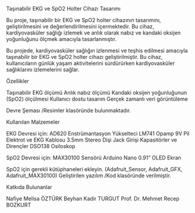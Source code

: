Taşınabilir EKG ve SpO2 Holter Cihazı Tasarımı

Bu proje, taşınabilir bir EKG ve SpO2 holter cihazının tasarımını, geliştirilmesini ve değerlendirilmesini içermektedir. Bu cihaz, kardiyovasküler sağlığı izlemek ve anlık olarak nabız ve kandaki oksijen yoğunluğunu ölçmek amacıyla tasarlanmıştır.

Bu projede, kardiyovasküler sağlığın izlenmesi ve teşhis edilmesi amacıyla taşınabilir bir EKG ve SpO2 holter cihazı geliştirilmiştir. Bu cihaz, kullanıcıların günlük yaşam aktivitelerini sürdürürken kardiyovasküler sağlıklarını izlemelerini sağlar.

Özellikler

Taşınabilir EKG ölçümü
Anlık nabız ölçümü
Kandaki oksijen yoğunluğunun (SpO2) ölçülmesi
Kullanıcı dostu tasarım
Gerçek zamanlı veri görüntüleme

Devre Şeması /Resimler klasöründe bulunmaktadır.

Kullanılan Malzemeler

EKG Devresi için:
AD620 Enstrümantasyon Yükselteci
LM741 Opamp
9V Pil
Elektrot ve EKG Kablosu
3.5mm Stereo Dişi Jack Girişi
Kapasitörler ve Dirençler
DSO138 Osiloskop

SpO2 Devresi için:
MAX30100 Sensörü
Arduino Nano
0.91” OLED Ekran

SpO2 için gerekli kütüphaneleri ekleyin. (Adafruit_Sensor, Adafruit_GFX, Adafruit_MAX30100)
Geliştirilen yazılım /Kod klasöründe verilmiştir.

Katkıda Bulunanlar

Nafiye Melisa ÖZTÜRK 
Beyhan Kadir TURGUT 
Prof. Dr. Mehmet Recep BOZKURT